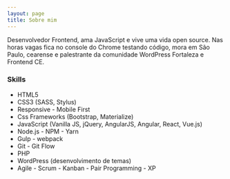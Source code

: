 ```yaml
---
layout: page
title: Sobre mim
---
```


Desenvolvedor Frontend, ama JavaScript e vive uma vida open source. Nas horas vagas fica no console do Chrome testando código, mora em São Paulo, cearense e palestrante da comunidade WordPress Fortaleza e Frontend CE.

### Skills
* HTML5
* CSS3 (SASS, Stylus)
* Responsive - Mobile First
* Css Frameworks (Bootstrap, Materialize)
* JavaScript (Vanilla JS, jQuery, AngularJS, Angular, React, Vue.js)
* Node.js - NPM - Yarn
* Gulp - webpack
* Git - Git Flow
* PHP
* WordPress (desenvolvimento de temas)
* Agile - Scrum - Kanban - Pair Programming - XP

<!-- <p class="message">
  Hey there! This page is included as an example. Feel free to customize it for your own use upon downloading. Carry on!
</p>

In the novel, *The Strange Case of Dr. Jeykll and Mr. Hyde*, Mr. Poole is Dr. Jekyll's virtuous and loyal butler. Similarly, Poole is an upstanding and effective butler that helps you build Jekyll themes. It's made by [@mdo](https://twitter.com/mdo).

There are currently two themes built on Poole:

* [Hyde](http://hyde.getpoole.com)
* [Lanyon](http://lanyon.getpoole.com)

Learn more and contribute on [GitHub](https://github.com/poole).

## Setup

Some fun facts about the setup of this project include:

* Built for [Jekyll](http://jekyllrb.com)
* Developed on GitHub and hosted for free on [GitHub Pages](https://pages.github.com)
* Coded with [Sublime Text 2](http://sublimetext.com), an amazing code editor
* Designed and developed while listening to music like [Blood Bros Trilogy](https://soundcloud.com/maddecent/sets/blood-bros-series)

Have questions or suggestions? Feel free to [open an issue on GitHub](https://github.com/poole/issues/new) or [ask me on Twitter](https://twitter.com/mdo).

Thanks for reading! -->
